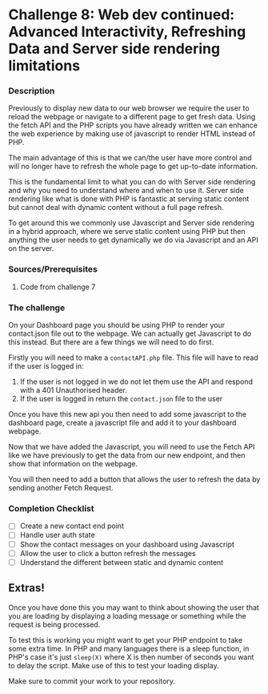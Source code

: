 # Challenge 8: Web dev continued: Advanced Interactivity, Refreshing Data and Server side rendering limitations

### Description

Previously to display new data to our web browser we require the user to reload the webpage or navigate to a different
page to get fresh data. Using the fetch API and the PHP scripts you have already written we can enhance the web
experience by making use of javascript to render HTML instead of PHP.

The main advantage of this is that we can/the user have more control and will no longer have to refresh the whole page
to get up-to-date information.

This is the fundamental limit to what you can do with Server side rendering and why you need to understand where and
when to use it. Server side rendering like what is done with PHP is fantastic at serving static content but cannot deal
with dynamic content without a full page refresh.

To get around this we commonly use Javascript and Server side rendering in a hybrid approach, where we serve static
content using PHP but then anything the user needs to get dynamically we do via Javascript and an API on the server.

### Sources/Prerequisites

1. Code from challenge 7

### The challenge

On your Dashboard page you should be using PHP to render your contact.json file out to the webpage. We can actually get
Javascript to do this instead. But there are a few things we will need to do first.

Firstly you will need to make a `contactAPI.php` file. This file will have to read if the user is logged in:

1. If the user is not logged in we do not let them use the API and respond with a 401 Unauthorised header.
2. If the user is logged in return the `contact.json` file to the user

Once you have this new api you then need to add some javascript to the dashboard page, create a javascript file and add
it to your dashboard webpage.

Now that we have added the Javascript, you will need to use the Fetch API like we have previously to get the data from
our new endpoint, and then show that information on the webpage.

You will then need to add a button that allows the user to refresh the data by sending another Fetch Request.

### Completion Checklist
- [ ] Create a new contact end point
- [ ] Handle user auth state
- [ ] Show the contact messages on your dashboard using Javascript
- [ ] Allow the user to click a button refresh the messages
- [ ] Understand the different between static and dynamic content

## Extras!

Once you have done this you may want to think about showing the user that you are loading by displaying a loading
message or something while the request is being processed.

To test this is working you might want to get your PHP endpoint to take some extra time. In PHP and many languages there
is a sleep function, in PHP's case it's just `sleep(X)` where X is then number of seconds you want to delay the
script. Make use of this to test your loading display.

Make sure to commit your work to your repository.